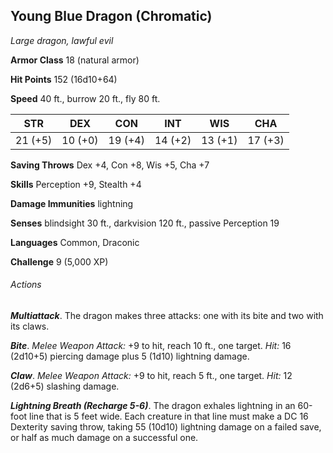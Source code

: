 ## Young Blue Dragon (Chromatic)

*Large dragon, lawful evil*

**Armor Class** 18 (natural armor)

**Hit Points** 152 (16d10+64)

**Speed** 40 ft., burrow 20 ft., fly 80 ft.

| STR     | DEX     | CON     | INT     | WIS     | CHA     |
|---------|---------|---------|---------|---------|---------|
| 21 (+5) | 10 (+0) | 19 (+4) | 14 (+2) | 13 (+1) | 17 (+3) |

**Saving Throws** Dex +4, Con +8, Wis +5, Cha +7

**Skills** Perception +9, Stealth +4

**Damage Immunities** lightning

**Senses** blindsight 30 ft., darkvision 120 ft., passive Perception 19

**Languages** Common, Draconic

**Challenge** 9 (5,000 XP)

###### Actions

***Multiattack***. The dragon makes three attacks: one with its bite and two with its claws.

***Bite***. *Melee Weapon Attack:* +9 to hit, reach 10 ft., one target. *Hit:* 16 (2d10+5) piercing damage plus 5 (1d10) lightning damage.

***Claw***. *Melee Weapon Attack:* +9 to hit, reach 5 ft., one target. *Hit:* 12 (2d6+5) slashing damage.

***Lightning Breath (Recharge 5-6)***. The dragon exhales lightning in an 60-foot line that is 5 feet wide. Each creature in that line must make a DC 16 Dexterity saving throw, taking 55 (10d10) lightning damage on a failed save, or half as much damage on a successful one.
